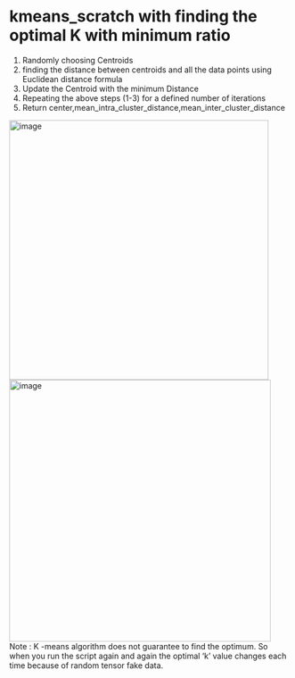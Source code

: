 # kmeans_scratch with finding the optimal K with minimum ratio
1)	Randomly choosing Centroids
2)	finding the distance between centroids and all the data points using Euclidean distance formula
3)	Update the Centroid with the minimum Distance
4)	Repeating the above steps (1-3) for a defined number of iterations
5)	Return center,mean_intra_cluster_distance,mean_inter_cluster_distance
<img width="465" alt="image" src="https://user-images.githubusercontent.com/94094997/159954724-d6be18c4-925e-4d5a-861f-e31b9f5fd716.png">
<img width="469" alt="image" src="https://user-images.githubusercontent.com/94094997/159954757-7ab28277-fb7b-4bde-9887-dc747e498320.png">
Note : K -means algorithm does not guarantee to find the optimum.
So when you run the script again and again the optimal ‘k’ value changes each time because of random tensor fake data.


